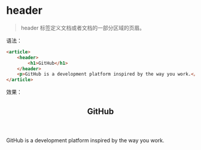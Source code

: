 # header

> header 标签定义文档或者文档的一部分区域的页眉。

语法：

```html
<article>
    <header>
        <h1>GitHub</h1>
    </header>
    <p>GitHub is a development platform inspired by the way you work.</p>
</article>
```

效果：

<article>
    <header>
        <h1>GitHub</h1>
    </header>
    <p>GitHub is a development platform inspired by the way you work.</p>
</article>